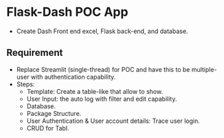 # Flask-Dash POC App
- Create Dash Front end excel, Flask back-end, and database.

## Requirement
- Replace Streamlit (single-thread) for POC and have this to be multiple-user with authentication capability.
- Steps:  
  - Template: Create a table-like that allow to show.
  - User Input: the auto log with filter and edit capability.
  - Database.
  - Package Structure.
  - User Authentication & User account details: Trace user login.
  - CRUD for Tabl.